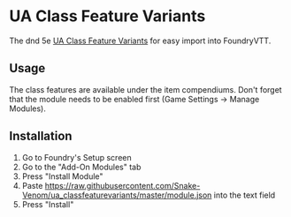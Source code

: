 # UA Class Feature Variants

The dnd 5e [UA Class Feature Variants](https://media.wizards.com/2019/dnd/downloads/UA-ClassFeatures.pdf) for easy import into FoundryVTT.

## Usage

The class features are available under the item compendiums. Don't forget that the module needs to be enabled first (Game Settings -> Manage Modules).

## Installation

1. Go to Foundry's Setup screen
2. Go to the "Add-On Modules" tab
3. Press "Install Module"
4. Paste https://raw.githubusercontent.com/Snake-Venom/ua_classfeaturevariants/master/module.json into the text field
5. Press "Install"
